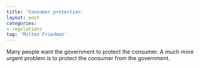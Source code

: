 ```yaml
---
title: 'Consumer protection'
layout: post
categories:
- regulations
tag: 'Milton Friedman'
---
```


Many people want the government to protect the consumer. A much more urgent problem is to protect the consumer from the government.